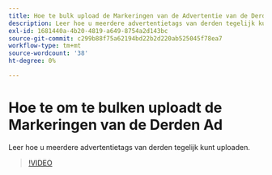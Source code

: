 ```yaml
---
title: Hoe te bulk upload de Markeringen van de Advertentie van de Derden voor DSP
description: Leer hoe u meerdere advertentietags van derden tegelijk kunt uploaden.
exl-id: 1681440a-4b20-4819-a649-8754a2d143bc
source-git-commit: c299b88f75a62194bd22b2d220ab525045f78ea7
workflow-type: tm+mt
source-wordcount: '38'
ht-degree: 0%

---
```


# Hoe te om te bulken uploadt de Markeringen van de Derden Ad

Leer hoe u meerdere advertentietags van derden tegelijk kunt uploaden.

>[!VIDEO](https://video.tv.adobe.com/v/339204)
